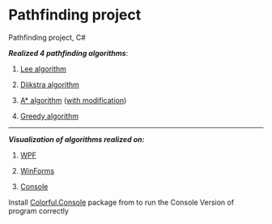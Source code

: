 # Pathfinding project
 Pathfinding project, C#
 
 **_Realized 4 pathfinding algorithms_**:
 
 1. [Lee algorithm](https://github.com/IliaGodlevsky/PathFinding/blob/master/PathFind/GraphLibrary/PathFindingAlgorithm/LeeAlgorithm.cs)
 
 2. [Dijkstra algorithm](https://github.com/IliaGodlevsky/PathFinding/blob/master/PathFind/GraphLibrary/PathFindingAlgorithm/DijkstraAlgorithm.cs)
 
 3. [A* algorithm](https://github.com/IliaGodlevsky/PathFinding/blob/master/PathFind/GraphLibrary/PathFindingAlgorithm/AStarAlgorithm.cs) ([with modification](https://github.com/IliaGodlevsky/PathFinding/blob/master/PathFind/GraphLibrary/PathFindingAlgorithm/AStartModified.cs))
  
 4. [Greedy algorithm](https://github.com/IliaGodlevsky/PathFinding/blob/master/PathFind/GraphLibrary/PathFindingAlgorithm/GreedyAlgorithm.cs)
 
 ***
 
 **_Visualization of algorithms realized on:_**
  
 1. [WPF](https://github.com/IliaGodlevsky/PathFinding/tree/master/PathFind/WpfVersion)
 
 2. [WinForms](https://github.com/IliaGodlevsky/PathFinding/tree/master/PathFind/WinFormsVersion)
 
 3. [Console](https://github.com/IliaGodlevsky/PathFinding/tree/master/PathFind/ConsoleVersion)

 Install [Colorful.Console](http://colorfulconsole.com/) package from to run the Console Version of program correctly
